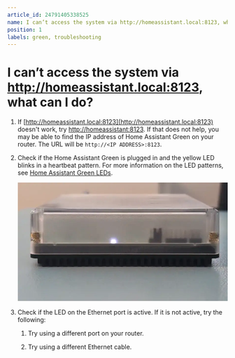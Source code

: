 ```yaml
---
article_id: 24791405338525
name: I can’t access the system via http://homeassistant.local:8123, what can I do?
position: 1
labels: green, troubleshooting
---
```


# I can’t access the system via http://homeassistant.local:8123, what can I do?

1.  If [http://homeassistant.local:8123](http://homeassistant.local:8123) doesn't work, try [http://homeassistant:8123](http://homeassistant:8123). If that does not help, you may be able to find the IP address of Home Assistant Green on your router. The URL will be `http://<IP ADDRESS>:8123`.

2.  Check if the Home Assistant Green is plugged in and the yellow LED blinks in a heartbeat pattern. For more information on the LED patterns, see [Home Assistant Green LEDs](https://green.home-assistant.io/documentation/green-leds/).

    ![](../../../static/img/green/green_yellow_led_heartbeat.webp)

3.  Check if the LED on the Ethernet port is active. If it is not active, try the following:

    1.  Try using a different port on your router.

    2.  Try using a different Ethernet cable.


